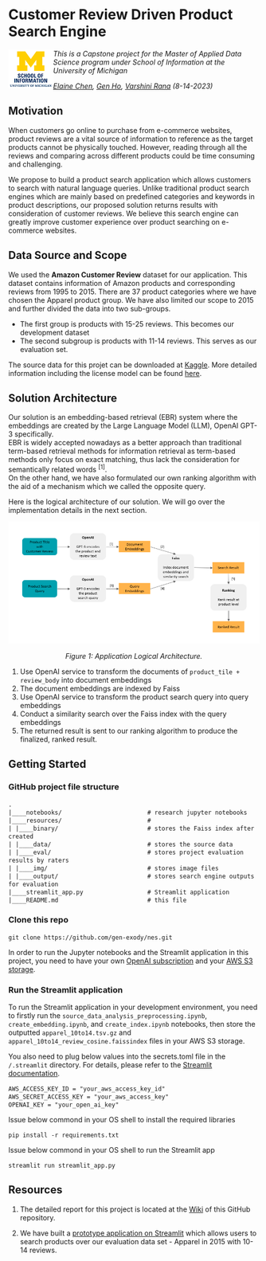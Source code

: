 # Customer Review Driven Product Search Engine

<img src="https://github.com/gen-exody/nes/blob/master/resources/img/umsi.png?raw=true" align="left"/>

*This is a Capstone project for the Master of Applied Data Science program under School of Information at the University of Michigan*  

*[Elaine Chen](mailto:yulchen@umich.edu), [Gen Ho](mailto:genho@umich.edu), [Varshini Rana](mailto:varshini@umich.edu) (8-14-2023)*


## Motivation

When customers go online to purchase from e-commerce websites, product reviews are a vital source of information to reference as the target products cannot be physically touched. However, reading through all the reviews and comparing across different products could be time consuming and challenging. 

We propose to build a product search application which allows customers to search with natural language queries. Unlike traditional product search engines which are mainly based on predefined categories and keywords in product descriptions, our proposed solution returns results with consideration of customer reviews. We believe this search engine can greatly improve customer experience over product searching on e-commerce websites.


## Data Source and Scope

We used the **Amazon Customer Review** dataset for our application. This dataset contains information of Amazon products and corresponding reviews from 1995 to 2015. There are 37 product categories where we have chosen the Apparel product group. We have also limited our scope to 2015 and further divided the data into two sub-groups. 
- The first group is products with 15-25 reviews. This becomes our development dataset
- The second subgroup is products with 11-14 reviews. This serves as our evaluation set. 

The source data for this projet can be downloaded at [Kaggle](https://www.kaggle.com/datasets/cynthiarempel/amazon-us-customer-reviews-dataset?select=amazon_reviews_us_Apparel_v1_00.tsv). More detailed information including the license model can be found [here](https://www.kaggle.com/datasets/cynthiarempel/amazon-us-customer-reviews-dataset). 

## Solution Architecture

Our solution is an embedding-based retrieval (EBR) system where the embeddings are created by the Large Language Model (LLM), OpenAI GPT-3 specifically.   
EBR is widely accepted nowadays as a better approach than traditional term-based retrieval methods for information retrieval as term-based methods only focus on exact matching, thus lack the consideration for semantically related words <sup>[1]</sup>.  
On the other hand, we have also formulated our own ranking algorithm with the aid of a mechanism which we called the opposite query.  

Here is the logical architecture of our solution. We will go over the implementation details in the next section.  

<p align="center">
  <img src="https://github.com/gen-exody/nes/blob/master/resources/img/architecture.png?raw=true" title="Logical Architecture">
</p>
<p align="center"><i>Figure 1: Application Logical Architecture.</i></p>
  
1. Use OpenAI service to transform the documents of `product_tile + review_body` into document embeddings
2. The document embeddings are indexed by Faiss 
3. Use OpenAI service to transform the product search query into query embeddings
4. Conduct a similarity search over  the Faiss index with the query embeddings
5. The returned result is sent to our ranking algorithm to produce the finalized, ranked result. 

## Getting Started

### GitHub project file structure

    .
    |____notebooks/                        # research jupyter notebooks 
    |____resources/                        # 
    | |____binary/                         # stores the Faiss index after created
    | |____data/                           # stores the source data
    | |____eval/                           # stores project evaluation results by raters
    | |____img/                            # stores image files
    | |____output/                         # stores search engine outputs for evaluation
    |____streamlit_app.py                  # Streamlit application
    |____README.md                         # this file

### Clone this repo

```
git clone https://github.com/gen-exody/nes.git
```

In order to run the Jupyter notebooks and the Streamlit application in this project, you need to have your own [OpenAI subscription](https://openai.com/) and your [AWS S3 storage](https://aws.amazon.com/s3/?nc2=h_ql_prod_fs_s3). 

### Run the Streamlit application

To run the Streamlit application in your development environment, you need to firstly run the `source_data_analysis_preprocessing.ipynb`, `create_embedding.ipynb`, and `create_index.ipynb` notebooks, then store the outputted `apparel_10to14.tsv.gz` and `apparel_10to14_review_cosine.faissindex` files in your AWS S3 storage.

You also need to plug below values into the secrets.toml file in the `/.streamlit` directory. For details, please refer to the [Streamlit documentation]( 
https://docs.streamlit.io/streamlit-community-cloud/deploy-your-app/secrets-management). 



```
AWS_ACCESS_KEY_ID = "your_aws_access_key_id"
AWS_SECRET_ACCESS_KEY = "your_aws_access_key"
OPENAI_KEY = "your_open_ai_key"
```

Issue below commond in your OS shell to install the required libraries
```
pip install -r requirements.txt
```


Issue below commond in your OS shell to run the Streamlit app
```
streamlit run streamlit_app.py
```

## Resources

1. The detailed report for this project is located at the [Wiki](https://github.com/gen-exody/nes/wiki/Customer-Review-Driven-Product-Search-Engine) of this GitHub repository. 

2. We have built a [prototype application on Streamlit](https://nescapstone.streamlit.app/) which allows users to search products over our evaluation data set - Apparel in 2015 with 10-14 reviews. 

